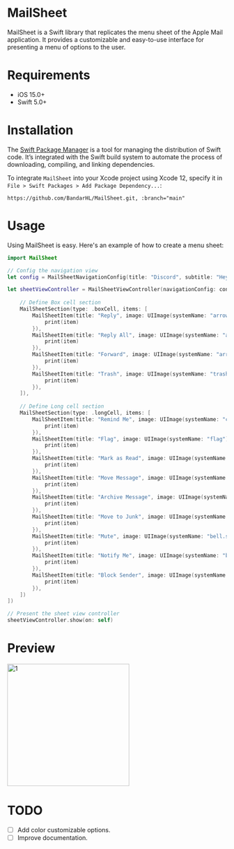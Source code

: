# MailSheet

MailSheet is a Swift library that replicates the menu sheet of the Apple Mail application. It provides a customizable and easy-to-use interface for presenting a menu of options to the user.


# Requirements
- iOS 15.0+
- Swift 5.0+


# Installation
The [Swift Package Manager](https://swift.org/package-manager/) is a tool for managing the distribution of Swift code. It’s integrated with the Swift build system to automate the process of downloading, compiling, and linking dependencies.

To integrate `MailSheet` into your Xcode project using Xcode 12, specify it in `File > Swift Packages > Add Package Dependency...`:

```ogdl
https://github.com/BandarHL/MailSheet.git, :branch="main"
```


# Usage
Using MailSheet is easy. Here's an example of how to create a menu sheet:

```swift
import MailSheet

// Config the navigation view
let config = MailSheetNavigationConfig(title: "Discord", subtitle: "Hey! We wanted to let you know that we're updating our Terms of Service, Paid Services Terms, Privacy Policy, and Community Guidelines.", image: UIImage(named: "2.jpeg")!)

let sheetViewController = MailSheetViewController(navigationConfig: config, sections: [
    
    // Define Box cell section
    MailSheetSection(type: .boxCell, items: [
        MailSheetItem(title: "Reply", image: UIImage(systemName: "arrowshape.turn.up.left.fill")!, action: { item in
            print(item)
        }),
        MailSheetItem(title: "Reply All", image: UIImage(systemName: "arrowshape.turn.up.left.2.fill")!, action: { item in
            print(item)
        }),
        MailSheetItem(title: "Forward", image: UIImage(systemName: "arrowshape.turn.up.forward.fill")!, action: { item in
            print(item)
        }),
        MailSheetItem(title: "Trash", image: UIImage(systemName: "trash.fill")!, action: { item in
            print(item)
        }),
    ]),
    
    // Define Long cell section
    MailSheetSection(type: .longCell, items: [
        MailSheetItem(title: "Remind Me", image: UIImage(systemName: "clock")!, action: { item in
            print(item)
        }),
        MailSheetItem(title: "Flag", image: UIImage(systemName: "flag")!, action: { item in
            print(item)
        }),
        MailSheetItem(title: "Mark as Read", image: UIImage(systemName: "envelope.open")!, action: { item in
            print(item)
        }),
        MailSheetItem(title: "Move Message", image: UIImage(systemName: "folder")!, action: { item in
            print(item)
        }),
        MailSheetItem(title: "Archive Message", image: UIImage(systemName: "archivebox")!, action: { item in
            print(item)
        }),
        MailSheetItem(title: "Move to Junk", image: UIImage(systemName: "xmark.bin")!, action: { item in
            print(item)
        }),
        MailSheetItem(title: "Mute", image: UIImage(systemName: "bell.slash")!, action: { item in
            print(item)
        }),
        MailSheetItem(title: "Notify Me", image: UIImage(systemName: "bell")!, action: { item in
            print(item)
        }),
        MailSheetItem(title: "Block Sender", image: UIImage(systemName: "nosign")!, action: { item in
            print(item)
        }),
    ])
])

// Present the sheet view controller
sheetViewController.show(on: self)
```

# Preview
<img src="https://user-images.githubusercontent.com/31299470/223842741-db9c5e9b-a4db-4074-a9f4-338505f6065e.mp4" alt="1" width="280"/>


# TODO
- [ ] Add color customizable options.
- [ ] Improve documentation.
